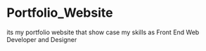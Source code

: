 # Portfolio_Website
its my portfolio website that show case my skills as Front End Web Developer and Designer
